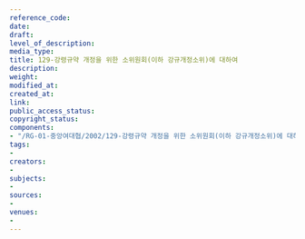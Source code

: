 ```yaml
---
reference_code: 
date: 
draft: 
level_of_description: 
media_type: 
title: 129-강령규약 개정을 위한 소위원회(이하 강규개정소위)에 대하여
description: 
weight: 
modified_at: 
created_at: 
link: 
public_access_status: 
copyright_status: 
components:
- "/RG-01-중앙여대협/2002/129-강령규약 개정을 위한 소위원회(이하 강규개정소위)에 대하여.pdf"
tags:
- 
creators:
- 
subjects:
- 
sources:
- 
venues:
- 
---
```

